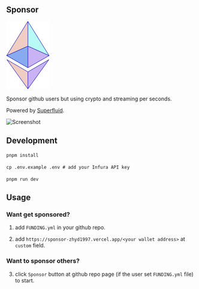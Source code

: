 ## Sponsor

![logo](./public/logo.png)

Sponsor github users but using crypto and streaming per seconds.

Powered by [Superfluid](https://superfluid.finance).

![Screenshot](https://ik.imagekit.io/1winv85cn8g/Sponsor/demo.png)

## Development
```shell
pnpm install

cp .env.example .env # add your Infura API key

pnpm run dev
```

## Usage

### Want get sponsored?

1. add `FUNDING.yml` in your github repo.

2. add `https://sponsor-zhyd1997.vercel.app/<your wallet address>` at `custom` field.

### Want to sponsor others?

3. click `Sponsor` button at github repo page (if the user set `FUNDING.yml` file) to start.
